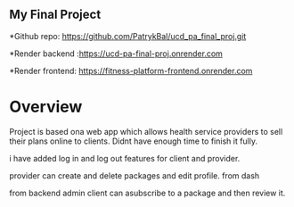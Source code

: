 ## My Final Project 

*Github repo: https://github.com/PatrykBal/ucd_pa_final_proj.git

*Render backend :https://ucd-pa-final-proj.onrender.com

*Render frontend: https://fitness-platform-frontend.onrender.com

# Overview

 Project is based ona web app which allows health service providers to sell their plans online to clients. Didnt have enough time to finish it fully.

 i have added log in and log out features for client and provider.

 provider can create and delete packages and edit profile. from dash 

 from backend admin client can asubscribe to a package and then review it. 
